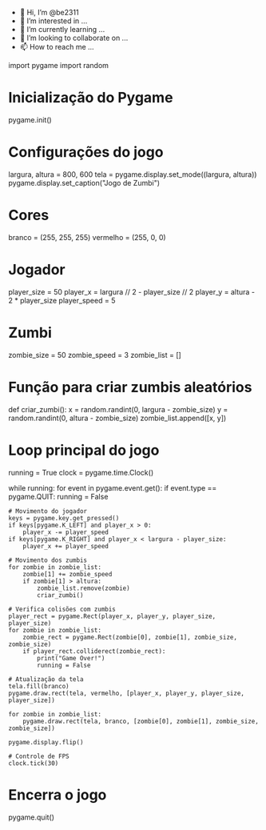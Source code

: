 - 👋 Hi, I’m @be2311
- 👀 I’m interested in ...
- 🌱 I’m currently learning ...
- 💞️ I’m looking to collaborate on ...
- 📫 How to reach me ...

<!---
be2311/be2311 is a ✨ special ✨ repository because its `README.md` (this file) appears on your GitHub profile.
You can click the Preview link to take a look at your changes.
--->
import pygame
import random

# Inicialização do Pygame
pygame.init()

# Configurações do jogo
largura, altura = 800, 600
tela = pygame.display.set_mode((largura, altura))
pygame.display.set_caption("Jogo de Zumbi")

# Cores
branco = (255, 255, 255)
vermelho = (255, 0, 0)

# Jogador
player_size = 50
player_x = largura // 2 - player_size // 2
player_y = altura - 2 * player_size
player_speed = 5

# Zumbi
zombie_size = 50
zombie_speed = 3
zombie_list = []

# Função para criar zumbis aleatórios
def criar_zumbi():
    x = random.randint(0, largura - zombie_size)
    y = random.randint(0, altura - zombie_size)
    zombie_list.append([x, y])

# Loop principal do jogo
running = True
clock = pygame.time.Clock()

while running:
    for event in pygame.event.get():
        if event.type == pygame.QUIT:
            running = False

    # Movimento do jogador
    keys = pygame.key.get_pressed()
    if keys[pygame.K_LEFT] and player_x > 0:
        player_x -= player_speed
    if keys[pygame.K_RIGHT] and player_x < largura - player_size:
        player_x += player_speed

    # Movimento dos zumbis
    for zombie in zombie_list:
        zombie[1] += zombie_speed
        if zombie[1] > altura:
            zombie_list.remove(zombie)
            criar_zumbi()

    # Verifica colisões com zumbis
    player_rect = pygame.Rect(player_x, player_y, player_size, player_size)
    for zombie in zombie_list:
        zombie_rect = pygame.Rect(zombie[0], zombie[1], zombie_size, zombie_size)
        if player_rect.colliderect(zombie_rect):
            print("Game Over!")
            running = False

    # Atualização da tela
    tela.fill(branco)
    pygame.draw.rect(tela, vermelho, [player_x, player_y, player_size, player_size])

    for zombie in zombie_list:
        pygame.draw.rect(tela, branco, [zombie[0], zombie[1], zombie_size, zombie_size])

    pygame.display.flip()

    # Controle de FPS
    clock.tick(30)

# Encerra o jogo
pygame.quit()
